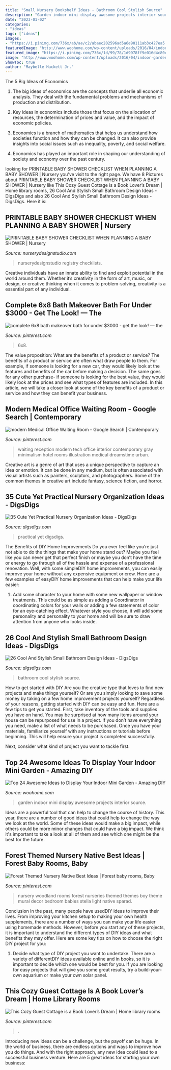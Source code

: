 ```yaml
---
title: "Small Nursery Bookshelf Ideas - Bathroom Cool Stylish Source"
description: "Garden indoor mini display awesome projects interior source"
date: "2023-01-02"
categories:
- "ideas"
tags: ["ideas"]
images:
- "https://i.pinimg.com/736x/ab/ae/c2/abaec202596ad5a6e90111ab3c427ea5.jpg"
featuredImage: "http://www.woohome.com/wp-content/uploads/2016/04/indoor-garden-projects-7.jpg"
featured_image: "https://i.pinimg.com/736x/1d/99/78/1d9978ff9e016d4c80c3a368d1ad51bc.jpg"
image: "http://www.woohome.com/wp-content/uploads/2016/04/indoor-garden-projects-7.jpg"
ShowToc: true
author: "Maybelle Hackett Jr."
---
```



The 5 Big Ideas of Economics
1. The big ideas of economics are the concepts that underlie all economic analysis. They deal with the fundamental problems and mechanisms of production and distribution.
2. Key ideas in economics include those that focus on the allocation of resources, the determination of prices and value, and the impact of economic policies.

3. Economics is a branch of mathematics that helps us understand how societies function and how they can be changed. It can also provide insights into social issues such as inequality, poverty, and social welfare.

4. Economics has played an important role in shaping our understanding of society and economy over the past century.

	

		
looking for PRINTABLE BABY SHOWER CHECKLIST WHEN PLANNING A BABY SHOWER | Nursery you've visit to the right page. We have 8 Pictures about PRINTABLE BABY SHOWER CHECKLIST WHEN PLANNING A BABY SHOWER | Nursery like This Cozy Guest Cottage is a Book Lover’s Dream | Home library rooms, 26 Cool And Stylish Small Bathroom Design Ideas - DigsDigs and also 26 Cool And Stylish Small Bathroom Design Ideas - DigsDigs. Here it is:
		
    
## PRINTABLE BABY SHOWER CHECKLIST WHEN PLANNING A BABY SHOWER | Nursery

<img loading=lazy src="https://www.nurserydesignstudio.com/wp-content/uploads/2019/10/BABY-SHOWER-PLANNING-CHECKLIST-1-1.png" onerror="this.onerror=null;this.src='https://tse4.mm.bing.net/th?id=OIP.H7NUoWy_db8S-bXzILh7CAHaKe&amp;pid=15.1';" alt="PRINTABLE BABY SHOWER CHECKLIST WHEN PLANNING A BABY SHOWER | Nursery">

_Source: nurserydesignstudio.com_

>nurserydesignstudio registry checklists. 

	

Creative individuals have an innate ability to find and exploit potential in the world around them. Whether it’s creativity in the form of art, music, or design, or creative thinking when it comes to problem-solving, creativity is a essential part of any individual.

    
## Complete 6x8 Bath Makeover Bath For Under $3000 - Get The Look! — The

<img loading=lazy src="https://i.pinimg.com/736x/1d/99/78/1d9978ff9e016d4c80c3a368d1ad51bc.jpg" onerror="this.onerror=null;this.src='https://tse1.mm.bing.net/th?id=OIP.wwKsLlvXm3LkHg_I6dNGoQHaJ4&amp;pid=15.1';" alt="complete 6x8 bath makeover bath for under $3000 - get the look! — the">

_Source: pinterest.com_

>6x8. 

	

The value proposition: What are the benefits of a product or service?
The benefits of a product or service are often what draw people to them. For example, if someone is looking for a new car, they would likely look at the features and benefits of the car before making a decision. The same goes for any other purchase- if someone is looking for the best value, they would likely look at the prices and see what types of features are included. In this article, we will take a closer look at some of the key benefits of a product or service and how they can benefit your business.

    
## Modern Medical Office Waiting Room - Google Search | Contemporary

<img loading=lazy src="https://i.pinimg.com/736x/26/cc/a0/26cca0eb5e925e337fb0875468f85a91.jpg" onerror="this.onerror=null;this.src='https://tse4.mm.bing.net/th?id=OIP.BWUYfAX7FxRW8n6i_pk48QHaFj&amp;pid=15.1';" alt="modern Medical Office Waiting Room - Google Search | Contemporary">

_Source: pinterest.com_

>waiting reception modern tech office interior contemporary gray minimalism hotel rooms illustration medical dreamstime urban. 

	

Creative art is a genre of art that uses a unique perspective to capture an idea or emotion. It can be done in any medium, but is often associated with visual artists such as painters, sculptors, and photographers. Some of the common themes in creative art include fantasy, science fiction, and horror.

    
## 35 Cute Yet Practical Nursery Organization Ideas - DigsDigs

<img loading=lazy src="https://www.digsdigs.com/photos/cute-yet-practical-nursery-organization-ideas-7.jpg" onerror="this.onerror=null;this.src='https://tse2.mm.bing.net/th?id=OIP.irrKFQ5GrjkObdWJtiroSAHaLH&amp;pid=15.1';" alt="35 Cute Yet Practical Nursery Organization Ideas - DigsDigs">

_Source: digsdigs.com_

>practical yet digsdigs. 

	

The Benefits of DIY Home Improvements
Do you ever feel like you’re just not able to do the things that make your home stand out? Maybe you feel like you can never get that perfect finish or maybe you don’t have the time or energy to go through all of the hassle and expense of a professional renovation. Well, with some simpleDIY home improvements, you can easily improve your home without any expensive equipment or crew. Here are a few examples of easyDIY home improvements that can help make your life easier: 
1. Add some character to your home with some new wallpaper or window treatments. This could be as simple as adding a Coordinator in coordinating colors for your walls or adding a few statements of color for an eye-catching effect. Whatever style you choose, it will add some personality and personality to your home and will be sure to draw attention from anyone who looks inside.

    
## 26 Cool And Stylish Small Bathroom Design Ideas - DigsDigs

<img loading=lazy src="http://www.digsdigs.com/photos/cool-and-stylish-small-bathroom-design-ideas-20-554x828.jpg" onerror="this.onerror=null;this.src='https://tse4.mm.bing.net/th?id=OIP.cGhVTn5mZTJTT7ryVT9TQAHaLE&amp;pid=15.1';" alt="26 Cool And Stylish Small Bathroom Design Ideas - DigsDigs">

_Source: digsdigs.com_

>bathroom cool stylish source. 

	

How to get started with DIY
Are you the creative type that loves to find new projects and make things yourself? Or are you simply looking to save some money by taking on a few home improvement projects yourself? Regardless of your reasons, getting started with DIY can be easy and fun. Here are a few tips to get you started.
First, take inventory of the tools and supplies you have on hand. You may be surprised at how many items around your house can be repurposed for use in a project. If you don’t have everything you need, make a list of what needs to be purchased. Once you have your materials, familiarize yourself with any instructions or tutorials before beginning. This will help ensure your project is completed successfully.

Next, consider what kind of project you want to tackle first.

    
## Top 24 Awesome Ideas To Display Your Indoor Mini Garden - Amazing DIY

<img loading=lazy src="http://www.woohome.com/wp-content/uploads/2016/04/indoor-garden-projects-7.jpg" onerror="this.onerror=null;this.src='https://tse3.mm.bing.net/th?id=OIP.Jg8ZkFUgalnN1LSGhJEcLQHaPZ&amp;pid=15.1';" alt="Top 24 Awesome Ideas to Display Your Indoor Mini Garden - Amazing DIY">

_Source: woohome.com_

>garden indoor mini display awesome projects interior source. 

	

Ideas are a powerful tool that can help to change the course of history. This year, there are a number of good ideas that could help to change the way we look at the world. Some of these ideas would make a big impact, while others could be more minor changes that could have a big impact. We think it's important to take a look at all of them and see which one might be the best for the future.

    
## Forest Themed Nursery Native Best Ideas | Forest Baby Rooms, Baby

<img loading=lazy src="https://i.pinimg.com/736x/ab/ae/c2/abaec202596ad5a6e90111ab3c427ea5.jpg" onerror="this.onerror=null;this.src='https://tse1.mm.bing.net/th?id=OIP.W99FrTEKc7r_Yk3Url3dpgHaJ3&amp;pid=15.1';" alt="Forest Themed Nursery Native Best Ideas | Forest baby rooms, Baby">

_Source: pinterest.com_

>nursery woodland rooms forest nurseries themed themes boy theme mural decor bedroom babies stella light native sparad. 

	

Conclusion
In the past, many people have usedDIY ideas to improve their lives. From improving your kitchen setup to making your own health supplements, there are a number of ways you can make your life easier using homemade methods. However, before you start any of these projects, it is important to understand the different types of DIY ideas and what benefits they may offer. Here are some key tips on how to choose the right DIY project for you:
1. Decide what type of DIY project you want to undertake. There are a variety of differentDIY ideas available online and in books, so it is important to decide which one would be best for you. If you are looking for easy projects that will give you some great results, try a build-your-own aquarium or make your own solar panel.

    
## This Cozy Guest Cottage Is A Book Lover’s Dream | Home Library Rooms

<img loading=lazy src="https://i.pinimg.com/736x/de/bf/67/debf6746d2a6255f5203ede5c72cef4b.jpg" onerror="this.onerror=null;this.src='https://tse1.mm.bing.net/th?id=OIP.Z9C47nCJNS1OmDB0GquQYgHaLH&amp;pid=15.1';" alt="This Cozy Guest Cottage is a Book Lover’s Dream | Home library rooms">

_Source: pinterest.com_

>. 

	

Introducing new ideas can be a challenge, but the payoff can be huge. In the world of business, there are endless options and ways to improve how you do things. And with the right approach, any new idea could lead to a successful business venture. Here are 5 great ideas for starting your own business: 

